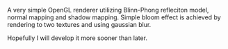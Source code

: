 A very simple OpenGL renderer utilizing Blinn-Phong refleciton model, normal mapping and shadow mapping. Simple bloom effect is achieved by rendering to two textures and using gaussian blur.

Hopefully I will develop it more sooner than later.
